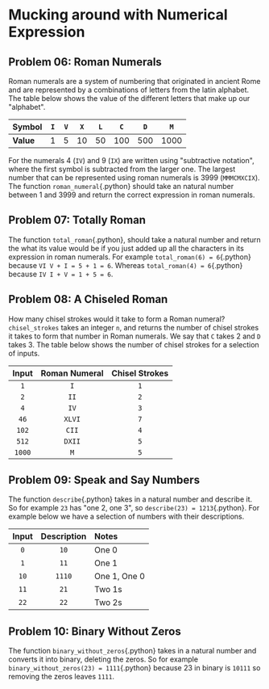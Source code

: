 # Mucking around with Numerical Expression

## Problem 06: Roman Numerals
Roman numerals are a system of numbering that originated in ancient
Rome and are represented by a combinations of letters from the latin
alphabet. The table below shows the value of the different
letters that make up our "alphabet".

| **Symbol** | `I` | `V` | `X` | `L` | `C` | `D` | `M`  |
|------------|-----|-----|-----|-----|-----|-----|------|
|  **Value** |  1  |  5  | 10  | 50  | 100 | 500 | 1000 |

For the numerals 4 (`IV`) and 9 (`IX`) are written using
\"subtractive notation\", where the first symbol is subtracted from
the larger one. The largest number that can be represented using
roman numerals is 3999 (`MMMCMXCIX`). The function
`roman_numeral`{.python} should take an natural number between 1 and
3999 and return the correct expression in roman numerals.

## Problem 07: Totally Roman
The function `total_roman`{.python}, should take a natural number
and return the what its value would be if you just added up all the
characters in its expression in roman numerals. For example
`total_roman(6) = 6`{.python} because `VI V + I = 5 + 1 = 6`.
Whereas `total_roman(4) = 6`{.python} because
`IV I + V = 1 + 5 = 6`.

## Problem 08: A Chiseled Roman
How many chisel strokes would it take to form a Roman numeral?
`chisel_strokes` takes an integer `n`, and returns the number of
chisel strokes it takes to form that number in Roman numerals. We
say that `C` takes 2 and `D` takes 3. The table below
shows the number of chisel strokes for a selection of inputs.

| **Input** | **Roman Numeral** | **Chisel Strokes** |
|:---------:|:-----------------:|:------------------:|
|    `1`    |        `I`        |        `1`         |
|    `2`    |       `II`        |        `2`         |
|    `4`    |       `IV`        |        `3`         |
|   `46`    |      `XLVI`       |        `7`         |
|   `102`   |       `CII`       |        `4`         |
|   `512`   |      `DXII`       |        `5`         |
|  `1000`   |        `M`        |        `5`         |

## Problem 09: Speak and Say Numbers
The function `describe`{.python} takes in a natural number and
describe it. So for example `23` has \"one 2, one 3\", so
`describe(23) = 1213`{.python}. For example below we have 
a selection of numbers with their descriptions.

| **Input** | **Description** | **Notes**    |
|:---------:|:---------------:|:-------------|
|    `0`    |      `10`       | One 0        |
|    `1`    |      `11`       | One 1        |
|   `10`    |     `1110`      | One 1, One 0 |
|   `11`    |      `21`       | Two 1s       |
|   `22`    |      `22`       | Two 2s       |

## Problem 10: Binary Without Zeros
The function `binary_without_zeros`{.python} takes in a natural
number and converts it into binary, deleting the zeros. So for
example `binary_without_zeros(23) = 1111`{.python} because 23 in
binary is `10111` so removing the zeros leaves `1111`.
